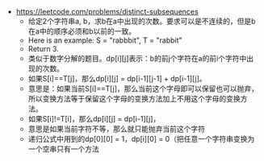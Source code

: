 




- https://leetcode.com/problems/distinct-subsequences
  - 给定2个字符串a, b，求b在a中出现的次数。要求可以是不连续的，但是b在a中的顺序必须和b以前的一致。 
  - Here is an example: S = "rabbbit", T = "rabbit" 
  - Return 3.
  - 类似于数字分解的题目。dp[i][j]表示：b的前j个字符在a的前i个字符中出现的次数。
  - 如果S[i]==T[j]，那么dp[i][j] = dp[i-1][j-1] + dp[i-1][j]。
  - 意思是：如果当前S[i]==T[j]，那么当前这个字母即可以保留也可以抛弃，所以变换方法等于保留这个字母的变换方法加上不用这个字母的变换方法。
  - 如果S[i]!=T[i]，那么dp[i][j] = dp[i-1][j]，
  - 意思是如果当前字符不等，那么就只能抛弃当前这个字符
  - 递归公式中用到的dp[0][0] = 1，dp[i][0] = 0（把任意一个字符串变换为一个空串只有一个方法